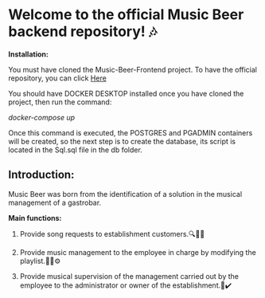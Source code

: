 # Welcome to the official Music Beer backend repository! 🎶

**Installation:**

You must have cloned the Music-Beer-Frontend project. To have the official repository, you can click [Here](https://github.com/dannapaolacp/Music-Beer-Frontend "Here")

You should have DOCKER DESKTOP installed once you have cloned the project, then run the command:

_docker-compose up_

Once this command is executed, the POSTGRES and PGADMIN containers will be created, so the next step is to create the database, its script is located in the Sql.sql file in the db folder.

## Introduction:

Music Beer was born from the identification of a solution in the musical management of a gastrobar.

**Main functions:**

1. Provide song requests to establishment customers.🔍🤳🏻

2. Provide music management to the employee in charge by modifying the playlist.🧑‍💼⚙️

3. Provide musical supervision of the management carried out by the employee to the administrator or owner of the establishment.🧐✔️
